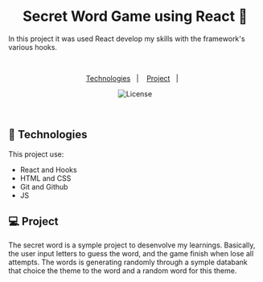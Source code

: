 
<h1 align="center"> Secret Word Game using React 📱 </h1>

<p align="center">

In this project it was used React  develop my skills with the framework's various hooks.

 <br/>


<p align="center">
  <a href="#-tecnologias">Technologies</a>&nbsp;&nbsp;&nbsp;|&nbsp;&nbsp;&nbsp;
  <a href="#-projeto">Project</a>&nbsp;&nbsp;&nbsp;|&nbsp;&nbsp;&nbsp;
  
</p>



<p align="center">
  <img alt="License" src="https://github.com/p4peldebala/SecretWord_UsingReact/assets/120611995/89d6e1c2-498c-4cf3-b3e1-b6df9aff5e57">
</p>

<br>



## 🚀 Technologies

This project use:

- React and Hooks
- HTML and CSS
- Git and Github
- JS 

## 💻 Project

The secret word is a symple project to desenvolve my learnings. Basically, the user input letters to guess the word, and the game finish when lose all attempts. The words is generating randomly through a symple databank that choice the theme to the word and a random word for this theme. 
